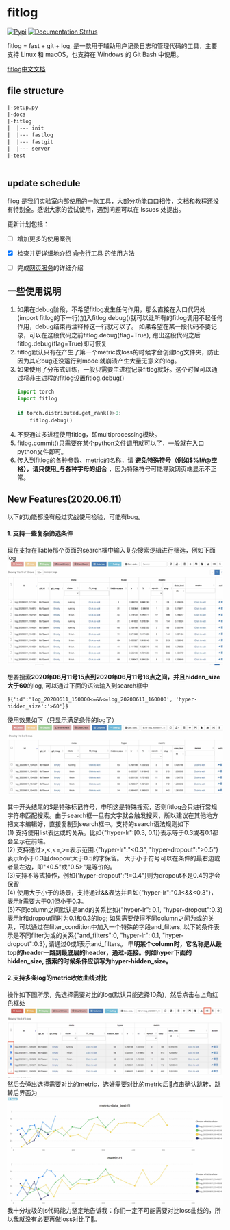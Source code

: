 # fitlog
[![Pypi](https://img.shields.io/pypi/v/fitlog.svg)](https://pypi.org/project/fitlog)
[![Documentation Status](https://readthedocs.org/projects/fitlog/badge/?version=latest)](http://fitlog.readthedocs.io/?badge=latest)

fitlog = fast + git + log, 是一款用于辅助用户记录日志和管理代码的工具，主要支持 Linux 和 macOS，也支持在 Windows 的 Git Bash 中使用。 

[fitlog中文文档](https://fitlog.readthedocs.io/zh/latest/)

## file structure
```
|-setup.py
|-docs
|-fitlog
|  |--- init
|  |--- fastlog
|  |--- fastgit
|  |--- server
|-test
  
```

## update schedule

filog 是我们实验室内部使用的一款工具，大部分功能口口相传，文档和教程还没有特别全。感谢大家的尝试使用，遇到问题可以在 Issues 处提出。

更新计划包括：

- [ ] 增加更多的使用案例
- [x] 检查并更详细地介绍 [命令行工具](https://fitlog.readthedocs.io/zh/latest/user/command_line.html) 的使用方法
- [ ] 完成[网页服务](https://fitlog.readthedocs.io/zh/latest/user/website.html)的详细介绍


## 一些使用说明
1. 如果在debug阶段，不希望fitlog发生任何作用，那么直接在入口代码处(import fitlog的下一行)加入fitlog.debug()就可以让所有的fitlog调用不起任何作用，debug结束再注释掉这一行就可以了。 如果希望在某一段代码不要记录，可以在这段代码之前fitlog.debug(flag=True), 跑出这段代码之后fitlog.debug(flag=True)即可恢复
2. fitlog默认只有在产生了第一个metric或loss的时候才会创建log文件夹，防止因为其它bug还没运行到model就崩溃产生大量无意义的log。
3. 如果使用了分布式训练，一般只需要主进程记录fitlog就好。这个时候可以通过将非主进程的fitlog设置fitlog.debug()
    ```python
    import torch
    import fitlog
    
    if torch.distributed.get_rank()>0:
        fitlog.debug()
    ```
4. 不要通过多进程使用fitlog，即multiprocessing模块。
5. fitlog.commit()只需要在某个python文件调用就可以了，一般就在入口python文件即可。 
6. 传入到fitlog的各种参数、metric的名称，请 **避免特殊符号（例如$%!#@空格），请只使用_与各种字母的组合** ，因为特殊符号可能导致网页端显示不正常。

## New Features(2020.06.11)
以下的功能都没有经过实战使用检验，可能有bug。
#### 1. 支持一些复杂筛选条件
 现在支持在Table那个页面的search框中输入复杂搜索逻辑进行筛选，例如下面log
![before_search](doc/source/figures/before_search.jpg)  

想要搜索**2020年06月11号15点到2020年06月11号16点之间，并且hidden_size大于60**的log, 可以通过下面的语法输入到search框中  
```
${'id':'log_20200611_150000<=&&<=log_20200611_160000', 'hyper-hidden_size':'>60'}$
```
使用效果如下（只显示满足条件的log了）
![after_search](./doc/source/figures/after_search.jpg)  

其中开头结尾的$是特殊标记符号，申明这是特殊搜索，否则fitlog会只进行常规字符串匹配搜索。由于search框一旦有文字就会触发搜索，所以建议在其他地方把文本编辑好，直接复制到search框中。支持的search语法规则如下  
(1) 支持使用list表达或的关系。比如{"hyper-lr":[0.3, 0.1]}表示等于0.3或者0.1都会显示在前端。  
(2) 支持通过>,<,<=,>=表示范围.{"hyper-lr":"<0.3", "hyper-dropout":">0.5"}表示lr小于0.3且dropout大于0.5的才保留。 大于小于符号可以在条件的最右边或者最左边，即"<0.5"或"0.5>"是等价的。  
(3)支持不等式操作，例如{'hyper-dropout':"!=0.4"}则为dropout不是0.4的才会保留    
(4) 使用大于小于的场景，支持通过&&表达并且如{"hyper-lr":"0.1<&&<0.3"}，表示lr需要大于0.1但小于0.3。  
(5)不同column之间默认是and的关系比如{"hyper-lr": 0.1, "hyper-dropout":0.3}表示lr和dropout同时为0.1和0.3的log; 如果需要使得不同column之间为或的关系，可以通过在filter_condition中加入一个特殊的字段and_filters, 以下的条件表示是不同filter为或的关系{"and_filters":0, "hyper-lr": 0.1, "hyper-dropout":0.3}, 请通过0或1表示and_filters。
**申明某个column时，它名称是从最top的header一路到最底层的header，通过-连接。例如hyper下面的hidden_size, 搜索的时候条件应该写为hyper-hidden_size。**

#### 2.支持多条log的metric收敛曲线对比
操作如下图所示，先选择需要对比的log(默认只能选择10条)，然后点击右上角红色框处 
![compare_metric](./doc/source/figures/compare_metric.jpg)
然后会弹出选择需要对比的metric，选好需要对比的metric后点击确认跳转，跳转后界面为
![compare_metric_trend](./doc/source/figures/compare_metric_trend.jpg)
我十分垃圾的js代码能力坚定地告诉我：你们一定不可能需要对比loss曲线的，所以我就没有必要再做loss对比了🐶。
